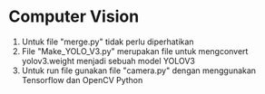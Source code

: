 # Computer Vision

1. Untuk file "merge.py" tidak perlu diperhatikan
2. File "Make_YOLO_V3.py" merupakan file untuk mengconvert yolov3.weight menjadi sebuah model YOLOV3
3. Untuk run file gunakan file "camera.py" dengan menggunakan Tensorflow dan OpenCV Python